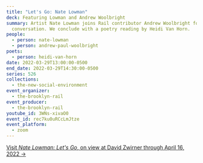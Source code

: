 ```yaml
---
title: "Let's Go: Nate Lowman"
deck: Featuring Lowman and Andrew Woolbright
summary: Artist Nate Lowman joins Rail contributor Andrew Woolbright for a
  conversation. We conclude with a poetry reading by Heidi Van Horn.
people:
  - person: nate-lowman
  - person: andrew-paul-woolbright
poets:
  - person: heidi-van-horn
date: 2022-03-29T13:00:00-0500
end_date: 2022-03-29T14:30:00-0500
series: 526
collections:
  - the-new-social-environment
event_organizer:
  - the-brooklyn-rail
event_producer:
  - the-brooklyn-rail
youtube_id: 3WNs-xivaO0
event_id: rec7ku0uRCcLmJtze
event_platform:
  - zoom
---
```

[Visit *Nate Lowman: Let's Go*, on view at David Zwirner through April 16, 2022 →](https://www.davidzwirner.com/exhibitions/2022/nate-lowman-lets-go)